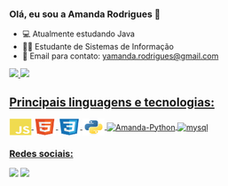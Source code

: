 ### Olá, eu sou a Amanda Rodrigues 👋


- 💻 Atualmente estudando Java
- 👩‍💻 Estudante de Sistemas de Informação
- 📩 Email para contato: yamanda.rodrigues@gmail.com

<div>
<a href="https://github.com/ymandy1">
<img height="180em" src="https://github-readme-stats.vercel.app/api/top-langs/?username=ymandy1&layout=compact&langs_count=6&theme=dracula"/>
<img height="180em" src="https://github-readme-stats.vercel.app/api?username=ymandy1&show_icons=true&theme=dracula&include_all_commits=true&count_private=true"/>
 <div>

## Principais linguagens e tecnologias:
 

 <img align="center" alt="Amanda-Js" height="30" width="40" src="https://raw.githubusercontent.com/devicons/devicon/master/icons/javascript/javascript-plain.svg">
  <img align="center" alt="Amanda-HTML" height="30" width="40" src="https://raw.githubusercontent.com/devicons/devicon/master/icons/html5/html5-original.svg">
  <img align="center" alt="Amanda-CSS" height="30" width="40" src="https://raw.githubusercontent.com/devicons/devicon/master/icons/css3/css3-original.svg">
  <img align="center" alt="Amanda-Python" height="30" width="40" src="https://raw.githubusercontent.com/devicons/devicon/master/icons/python/python-original.svg">
  <img align="center" alt="Amanda-Python" height="30" width="40" src="https://raw.githubusercontent.com/jmnote/z-icons/master/svg/java.svg">
  <img align="center" alt="mysql" src="https://img.shields.io/badge/MySQL-00000F?style=for-the-badge&logo=mysql&logoColor=white" />
 
          
  
  ### Redes sociais:
  
  <div>

  
  <a href="https://instagram.com/y.aamanda" target="_blank"><img src="https://img.shields.io/badge/-Instagram-%23E4405F?style=for-the-badge&logo=instagram&logoColor=white" target="_blank"></a>
  <a href="https://www.linkedin.com/in/amanda-rodrigues-115527232" target="_blank"><img src="https://img.shields.io/badge/-LinkedIn-%230077B5?style=for-the-badge&logo=linkedin&logoColor=white" target="_blank"></a>   
  
  </div>
